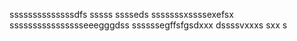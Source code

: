 ssssssssssssssdfs
sssss
sssseds
sssssssxssssexefsx
sssssssssssssssseeegggdss
ssssssegffsfgsdxxx
dssssvxxxs
sxx
s
